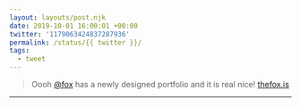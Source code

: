 ```yaml
---
layout: layouts/post.njk
date: 2019-10-01 16:00:01 +00:00
twitter: '1179063424837287936'
permalink: /status/{{ twitter }}/
tags: 
  - tweet
---
```


> Oooh [@fox](https://twitter.com/fox) has a newly designed portfolio and it is real nice! [thefox.is](https://thefox.is)

---
